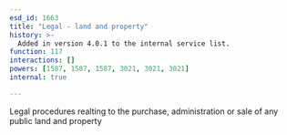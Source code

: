 ```yaml
---
esd_id: 1663
title: "Legal - land and property"
history: >-
  Added in version 4.0.1 to the internal service list.
function: 117
interactions: []
powers: [1587, 1587, 1587, 3021, 3021, 3021]
internal: true

---
```


Legal procedures realting to the purchase, administration or sale of any public land and property

